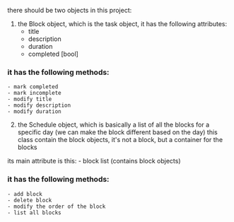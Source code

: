 there should be two objects in this project:

1. the Block object, which is the task object, it has the following attributes:
	- title
	- description
	- duration
	- completed [bool]

### it has the following methods:
	- mark completed
	- mark incomplete
	- modify title
	- modify description
	- modify duration



2. the Schedule object, which is basically a list of all the blocks for a specific day (we can make the block different based on the day)
this class contain the block objects, it's not a block, but a container for the blocks

its main attribute is this:
	- block list (contains block objects)

### it has the following methods:
	- add block
	- delete block	
	- modify the order of the block	
	- list all blocks
